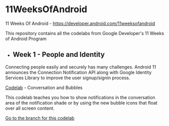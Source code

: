 # 11WeeksOfAndroid
11 Weeks Of Android - https://developer.android.com/11weeksofandroid

This repository contains all the codelabs from Google Developer's 11 Weeks of Android Program

* ## Week 1 - People and Identity

Connecting people easily and securely has many challenges. Android 11 announces the Connection Notification API along with Google Identity Services Library to improve the user signup/signin process.

[Codelab](https://developer.android.com/codelabs/android-people)  - Conversation and Bubbles

This codelab teaches you how to show notifications in the conversation area of the notification shade or by using the new bubble icons that float over all screen content.

[Go to the branch for this codelab](https://github.com/tanmaymadaan/11WeeksOfAndroid/tree/Week1-PeopleAndIdentity) 
